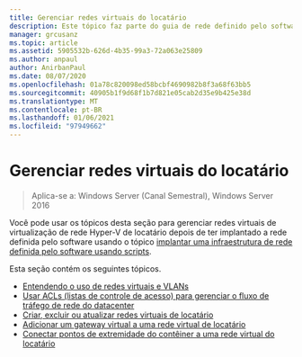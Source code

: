 ```yaml
---
title: Gerenciar redes virtuais do locatário
description: Este tópico faz parte do guia de rede definido pelo software sobre como gerenciar cargas de trabalho de locatário e redes virtuais no Windows Server 2016.
manager: grcusanz
ms.topic: article
ms.assetid: 5905532b-626d-4b35-99a3-72a063e25809
ms.author: anpaul
author: AnirbanPaul
ms.date: 08/07/2020
ms.openlocfilehash: 01a78c820098ed58bcbf4690982b8f3a68f63bb5
ms.sourcegitcommit: 40905b1f9d68f1b7d821e05cab2d35e9b425e38d
ms.translationtype: MT
ms.contentlocale: pt-BR
ms.lasthandoff: 01/06/2021
ms.locfileid: "97949662"
---
```

# <a name="manage-tenant-virtual-networks"></a>Gerenciar redes virtuais do locatário

>Aplica-se a: Windows Server (Canal Semestral), Windows Server 2016

Você pode usar os tópicos desta seção para gerenciar redes virtuais de virtualização de rede Hyper-V de locatário depois de ter implantado a rede definida pelo software usando o tópico [implantar uma infraestrutura de rede definida pelo software usando scripts](../../sdn/deploy/Deploy-a-Software-Defined-Network-infrastructure-using-scripts.md).

Esta seção contém os seguintes tópicos.

- [Entendendo o uso de redes virtuais e VLANs](Understanding-Usage-of-Virtual-Networks-and-VLANs.md)
- [Usar ACLs (listas de controle de acesso) para gerenciar o fluxo de tráfego de rede do datacenter](use-acls-for-traffic-flow.md)
- [Criar, excluir ou atualizar redes virtuais de locatário](Create,-Delete,-or-Update-Tenant-Virtual-Networks.md)
- [Adicionar um gateway virtual a uma rede virtual de locatário](Add-a-Virtual-Gateway-to-a-Tenant-Virtual-Network.md)
- [Conectar pontos de extremidade do contêiner a uma rede virtual do locatário](Connect-container-endpoints-to-a-Tenant-Virtual-Network.md)


